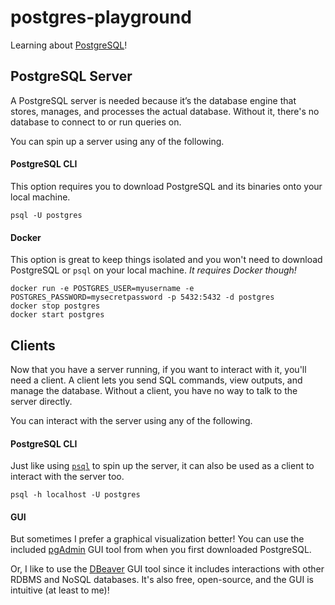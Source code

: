 # postgres-playground
Learning about [PostgreSQL](https://www.postgresql.org/about/)!

## PostgreSQL Server
A PostgreSQL server is needed because it’s the database engine that stores, manages, and processes the actual database. Without it, there's no database to connect to or run queries on. 

You can spin up a server using any of the following.

#### PostgreSQL CLI
This option requires you to download PostgreSQL and its binaries onto your local machine. 

```
psql -U postgres
```

#### Docker
This option is great to keep things isolated and you won't need to download PostgreSQL or `psql` on your local machine. _It requires Docker though!_

```
docker run -e POSTGRES_USER=myusername -e POSTGRES_PASSWORD=mysecretpassword -p 5432:5432 -d postgres
docker stop postgres
docker start postgres
```

## Clients
Now that you have a server running, if you want to interact with it, you'll need a client. A client lets you send SQL commands, view outputs, and manage the database. Without a client, you have no way to talk to the server directly.

You can interact with the server using any of the following.

#### PostgreSQL CLI
Just like using [`psql`](https://www.postgresql.org/docs/current/app-psql.html) to spin up the server, it can also be used as a client to interact with the server too.
```
psql -h localhost -U postgres
```

#### GUI
But sometimes I prefer a graphical visualization better! You can use the included [pgAdmin](https://www.pgadmin.org/) GUI tool from when you first downloaded PostgreSQL. 

Or, I like to use the [DBeaver](https://dbeaver.io/) GUI tool since it includes interactions with other RDBMS and NoSQL databases. It's also free, open-source, and the GUI is intuitive (at least to me)!
